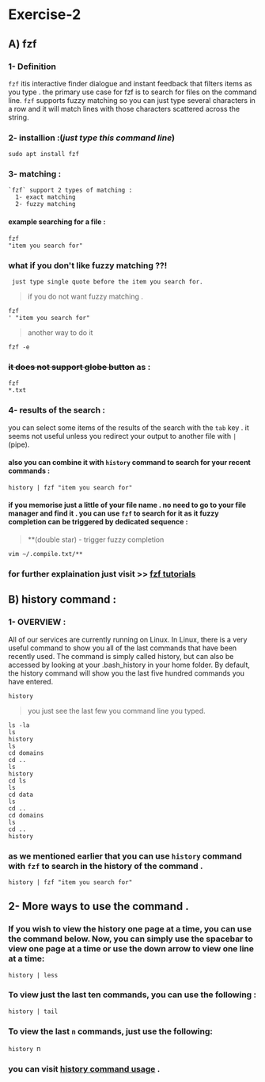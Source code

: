 # Exercise-2
## A) fzf 
  ### 1- Definition
  `fzf` itis interactive finder dialogue and instant feedback that filters items as you type . the primary use case for fzf is to search for files on the command line.
  `fzf` supports fuzzy matching so you can just type several characters in a row and it will match lines with those characters scattered across the string.
  
  
  ### 2- installion :(*just type this command line*)
  `sudo apt install fzf`
  
  
  ### 3- matching :
    `fzf` support 2 types of matching :
      1- exact matching
      2- fuzzy matching
   #### example searching for a file :
   ```
   fzf
   "item you search for"
   ```
   ### what if you don't like fuzzy matching ??!
     just type single quote before the item you search for.
    
   > if you do not want fuzzy matching .
   ```
   fzf
   ' "item you search for"
   ```
   > another way to do it
   ```
   fzf -e
   ```
   ### ~~it does not support globe button~~ as :
   ```
   fzf
   *.txt
   ```
   
   
  ### 4- results of the search :
   you can select some items of the results of the search with the `tab` key . it seems not useful unless you redirect your output to another file with `|`          (pipe).
   
   
   #### also you can combine it with `history` command to search for your recent commands :
   ```
   history | fzf "item you search for"
   ```
   #### if you memorise just a little of your file name . no need to go to your file manager and find it . you can use `fzf` to search for it as it fuzzy              completion can be triggered by dedicated sequence :
   
   > **(double star) - trigger fuzzy completion
   
   ```
   vim ~/.compile.txt/**
   ```
   
   
  ### for further explaination just visit >> [fzf tutorials](https://www.freecodecamp.org/news/fzf-a-command-line-fuzzy-finder-missing-demo-a7de312403ff/)
  
  
  
## B) history command :


 ### 1- OVERVIEW :
  All of our services are currently running on Linux. In Linux, there is a very useful command to show you all of the last commands that have been recently used.   The command is simply called history, but can also be accessed by looking at your .bash_history in your home folder. By default, the history command will show     you the last five hundred commands you have entered.
  
 ```
 history
 ```
 > you just see the last few you command line you typed.
 
 ```
 ls -la
 ls
 history
 ls
 cd domains
 cd ..
 ls
 history
 cd ls
 ls
 cd data
 ls
 cd ..
 cd domains
 ls
 cd ..
 history 
 ```
 
 ### as we mentioned earlier that you can use `history` command with `fzf` to search in the history of the command .
 ```
 history | fzf "item you search for"
 ``` 
  
## 2- More ways to use the command .

  ### If you wish to view the history one page at a time, you can use the command below. Now, you can simply use the spacebar to view one page at a time or use     the down arrow to view one line at a time:
  
  `history | less`
  
  
  ### To view just the last ten commands, you can use the following :
  
  `history | tail`
  
  ### To view the last `n` commands, just use the following:
  
  `history `n` `
  
  
### you can visit [history command usage](https://mediatemple.net/community/products/dv/204404624/using-the-history-command) .

  
  
  
  
  
  
  
  
  
  
  
  
  
  






















